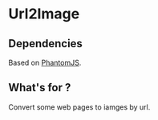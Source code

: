 # Url2Image

## Dependencies
Based on [PhantomJS](https://github.com/ariya/phantomjs/).

## What's for ?
Convert some web pages to iamges by url.

